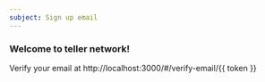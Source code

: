 ```yaml
---
subject: Sign up email
---
```

### Welcome to teller network!
Verify your email at http://localhost:3000/#/verify-email/{{ token }}
